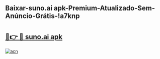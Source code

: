 
## Baixar-suno.ai apk-Premium-Atualizado-Sem-Anúncio-Grátis-!a7knp

# <h2><a href="https://andorid.site?title=suno.ai_apk&ref=27">🔗👉 🔴 suno.ai apk</a></h2>

[![acn](https://github.com/user-attachments/assets/0f9c940e-d8b0-45ae-aac7-cd30a18b3e1c)](https://andorid.site?title=suno.ai_apk&ref=27)

